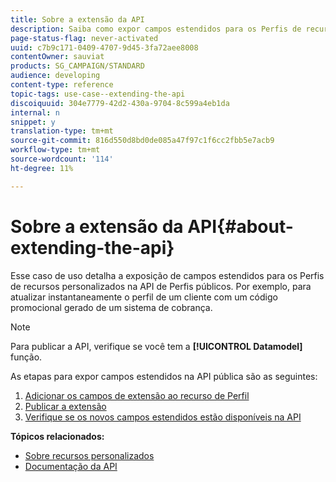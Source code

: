 ```yaml
---
title: Sobre a extensão da API
description: Saiba como expor campos estendidos para os Perfis de recursos personalizados na API de Perfis públicos.
page-status-flag: never-activated
uuid: c7b9c171-0409-4707-9d45-3fa72aee8008
contentOwner: sauviat
products: SG_CAMPAIGN/STANDARD
audience: developing
content-type: reference
topic-tags: use-case--extending-the-api
discoiquuid: 304e7779-42d2-430a-9704-8c599a4eb1da
internal: n
snippet: y
translation-type: tm+mt
source-git-commit: 816d550d8bd0de085a47f97c1f6cc2fbb5e7acb9
workflow-type: tm+mt
source-wordcount: '114'
ht-degree: 11%

---
```



# Sobre a extensão da API{#about-extending-the-api}

Esse caso de uso detalha a exposição de campos estendidos para os Perfis de recursos personalizados na API de Perfis públicos. Por exemplo, para atualizar instantaneamente o perfil de um cliente com um código promocional gerado de um sistema de cobrança.

>[!NOTE]
>
>Para publicar a API, verifique se você tem a **[!UICONTROL Datamodel]** função.

As etapas para expor campos estendidos na API pública são as seguintes:

1. [Adicionar os campos de extensão ao recurso de Perfil](../../developing/using/step-1--add-extension-fields-to-the-profile-resource.md)
1. [Publicar a extensão](../../developing/using/step-2--publish-the-extension.md)
1. [Verifique se os novos campos estendidos estão disponíveis na API](../../developing/using/step-3--verify-the-extension.md)

**Tópicos relacionados:**

* [Sobre recursos personalizados](../../developing/using/data-model-concepts.md)
* [Documentação da API](../../api/using/get-started-apis.md)
